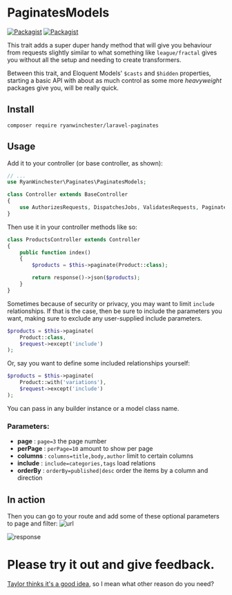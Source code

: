# PaginatesModels

 [![Packagist](https://img.shields.io/packagist/vpre/ryanwinchester/laravel-paginates.svg?maxAge=2592000)](https://packagist.org/packages/ryanwinchester/laravel-paginates)
 [![Packagist](https://img.shields.io/packagist/l/ryanwinchester/laravel-paginates.svg?maxAge=2592000)](https://packagist.org/packages/ryanwinchester/laravel-paginates)

This trait adds a super duper handy method that will give you behaviour from requests slightly similar to what something like `league/fractal` gives you without all the setup and needing to create transformers.

Between this trait, and Eloquent Models' `$casts` and `$hidden` properties, starting a basic API with about as much control as some more *heavyweight* packages give you, will be really quick.

## Install

```
composer require ryanwinchester/laravel-paginates
```

## Usage

Add it to your controller (or base controller, as shown):
```php
// ...
use RyanWinchester\Paginates\PaginatesModels;

class Controller extends BaseController
{
    use AuthorizesRequests, DispatchesJobs, ValidatesRequests, PaginatesModels;
}
```

Then use it in your controller methods like so:
```php
class ProductsController extends Controller
{
    public function index()
    {
        $products = $this->paginate(Product::class);

        return response()->json($products);
    }
}
```

Sometimes because of security or privacy, you may want to limit `include` relationships.
If that is the case, then be sure to include the parameters you want, making sure to exclude any user-supplied include parameters.

```php
$products = $this->paginate(
    Product::class,
    $request->except('include')
);
```

Or, say you want to define some included relationships yourself:

```php
$products = $this->paginate(
    Product::with('variations'),
    $request->except('include')
);
```

You can pass in any builder instance or a model class name.

### Parameters:

- **page**    : `page=3` the page number
- **perPage** : `perPage=10` amount to show per page
- **columns** : `columns=title,body,author` limit to certain columns
- **include** : `include=categories,tags` load relations
- **orderBy** : `orderBy=published|desc` order the items by a column and direction

## In action

Then you can go to your route and add some of these optional parameters to page and filter:
![url](http://s.ryanwinchester.ca/22413y1l2z3a/Screenshot%202016-10-03%2020.35.46.png)

![response](http://s.ryanwinchester.ca/0m3x0305111q/Screenshot%202016-10-03%2020.07.10.png)


# Please try it out and give feedback.

[Taylor thinks it's a good idea](https://github.com/laravel/framework/pull/15741), so I mean what other reason do you need?
